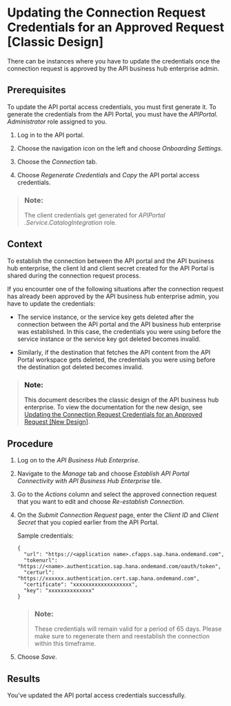 <!-- loiob583b7a62f3c4cfdb50a499250c25c15 -->

# Updating the Connection Request Credentials for an Approved Request \[Classic Design\]

There can be instances where you have to update the credentials once the connection request is approved by the API business hub enterprise admin.



<a name="loiob583b7a62f3c4cfdb50a499250c25c15__prereq_unb_5nc_tpb"/>

## Prerequisites

To update the API portal access credentials, you must first generate it. To generate the credentials from the API Portal, you must have the *APIPortal. Administrator* role assigned to you.

1.  Log in to the API portal.

2.  Choose the navigation icon on the left and choose *Onboarding Settings*.

3.  Choose the *Connection* tab.

4.  Choose *Regenerate Credentials* and *Copy* the API portal access credentials.


> ### Note:  
> The client credentials get generated for *APIPortal .Service.CatalogIntegration* role.



<a name="loiob583b7a62f3c4cfdb50a499250c25c15__context_xmh_dsd_tpb"/>

## Context

To establish the connection between the API portal and the API business hub enterprise, the client Id and client secret created for the API Portal is shared during the connection request process.

If you encounter one of the following situations after the connection request has already been approved by the API business hub enterprise admin, you have to update the credentials:

-   The service instance, or the service key gets deleted after the connection between the API portal and the API business hub enterprise was established. In this case, the credentials you were using before the service instance or the service key got deleted becomes invalid.

-   Similarly, if the destination that fetches the API content from the API Portal workspace gets deleted, the credentials you were using before the destination got deleted becomes invalid.


> ### Note:  
> This document describes the classic design of the API business hub enterprise. To view the documentation for the new design, see [Updating the Connection Request Credentials for an Approved Request \[New Design\]](updating-the-connection-request-credentials-for-an-approved-request-new-design-882e1d9.md).



<a name="loiob583b7a62f3c4cfdb50a499250c25c15__steps_ymh_dsd_tpb"/>

## Procedure

1.  Log on to the *API Business Hub Enterprise*.

2.  Navigate to the *Manage* tab and choose *Establish API Portal Connectivity with API Business Hub Enterprise* tile.

3.  Go to the *Actions* column and select the approved connection request that you want to edit and choose *Re-establish Connection*.

4.  On the *Submit Connection Request* page, enter the *Client ID* and *Client Secret* that you copied earlier from the API Portal.

    Sample credentials:

    ```
    {
      "url": "https://<application name>.cfapps.sap.hana.ondemand.com",
      "tokenurl": "https://<name>.authentication.sap.hana.ondemand.com/oauth/token",
      "certurl": "https://xxxxxx.authentication.cert.sap.hana.ondemand.com",
      "certificate": "xxxxxxxxxxxxxxxxxxx",
      "key": "xxxxxxxxxxxxxx"
    }
    ```

    > ### Note:  
    > These credentials will remain valid for a period of 65 days. Please make sure to regenerate them and reestablish the connection within this timeframe.

5.  Choose *Save*.




<a name="loiob583b7a62f3c4cfdb50a499250c25c15__result_yk3_ng1_x4b"/>

## Results

You’ve updated the API portal access credentials successfully.

